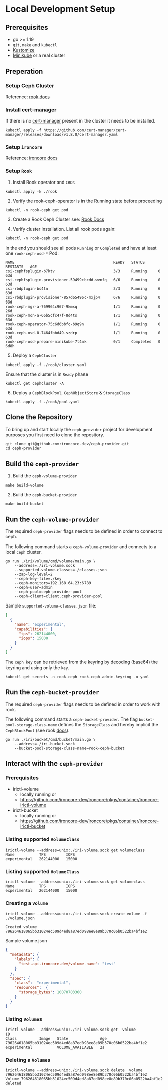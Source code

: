 # Local Development Setup

## Prerequisites

* go >= 1.19
* `git`, `make` and `kubectl`
* [Kustomize](https://kustomize.io/)
* [Minikube](https://minikube.sigs.k8s.io/docs/) or a real cluster

## Preperation

### Setup Ceph Cluster

Reference:  [rook docs](https://rook.io/docs/rook/v1.9/Contributing/development-environment/?h=mini#minikube)


### Install cert-manager

If there is no [cert-manager](https://cert-manager.io/docs/) present in the cluster it needs to be installed.

```shell
kubectl apply -f https://github.com/cert-manager/cert-manager/releases/download/v1.8.0/cert-manager.yaml
```

### Setup `ironcore`

Reference: [ironcore docs](https://github.com/ironcore-dev/ironcore/blob/main/docs/development/setup.md)

### Setup `Rook`

1. Install Rook operator and `CRD`s
```shell
kubectl apply -k ./rook
```

2. Verify the rook-ceph-operator is in the Running state before proceeding 
```shell
kubectl -n rook-ceph get pod
```

3. Create a Rook Ceph Cluster see: [Rook Docs](https://rook.io/docs/rook/v1.10/Getting-Started/example-configurations/#cluster-crd)

4. Verify cluster installation. List all rook pods again: 
```shell
kubectl -n rook-ceph get pod
```
In the end you should see all pods `Running` or `Completed` and have at least one `rook-ceph-osd-*` Pod:
```
NAME                                            READY   STATUS      RESTARTS   AGE
csi-cephfsplugin-b7ktv                          3/3     Running     0          63d
csi-cephfsplugin-provisioner-59499cbcdd-wvnfq   6/6     Running     0          63d
csi-rbdplugin-bs4tn                             3/3     Running     6          63d
csi-rbdplugin-provisioner-857d65496c-mxjp4      6/6     Running     0          63d
rook-ceph-mgr-a-769964c967-9kmxq                1/1     Running     0          26d
rook-ceph-mon-a-66b5cfc47f-8d4ts                1/1     Running     0          63d
rook-ceph-operator-75c6d6bbfc-b9q9n             1/1     Running     0          63d
rook-ceph-osd-0-7464fbbd49-szdrp                1/1     Running     0          63d
rook-ceph-osd-prepare-minikube-7t4mk            0/1     Completed   0          6d8h
```


5. Deploy a `CephCluster`
```shell
kubectl apply -f ./rook/cluster.yaml
```
Ensure that the cluster is in `Ready` phase

```shell
kubectl get cephcluster -A
```

6. Deploy a `CephBlockPool`, `CephObjectStore` & `StorageClass`
```shell
kubectl apply -f ./rook/pool.yaml
```

## Clone the Repository

To bring up and start locally the `ceph-provider` project for development purposes you first need to clone the repository.

```shell
git clone git@github.com:ironcore-dev/ceph-provider.git
cd ceph-provider
```

## Build the `ceph-provider`


1. Build the `ceph-volume-provider`
```shell
make build-volume
```

2. Build the `ceph-bucket-provider`
```shell
make build-bucket
```

## Run the `ceph-volume-provider`

The required `ceph-provider` flags needs to be defined in order to connect to ceph. 

The following command starts a `ceph-volume-provider` and connects to a local `ceph` cluster.
```shell
go run ./iri/volume/cmd/volume/main.go \
    --address=./iri-volume.sock
    --supported-volume-classes=./classes.json
    --zap-log-level=2
    --ceph-key-file=./key
    --ceph-monitors=192.168.64.23:6789
    --ceph-user=admin
    --ceph-pool=ceph-provider-pool
    --ceph-client=client.ceph-provider-pool
```


Sample `supported-volume-classes.json` file: 
```json
[
  {
    "name": "experimental",
    "capabilities": {
      "tps": 262144000,
      "iops": 15000
    }
  }
]
```

The `ceph key` can be retrieved from the keyring by decoding (base64) the keyring and using only the `key`. 
```shell
kubectl get secrets -n rook-ceph rook-ceph-admin-keyring -o yaml
```


## Run the `ceph-bucket-provider`

The required `ceph-provider` flags needs to be defined in order to work with rook.

The following command starts a `ceph-bucket-provider`. 
The flag `bucket-pool-storage-class-name` defines the `StorageClass` and hereby implicit the `CephBlockPool` (see rook [docs](https://rook.io/docs/rook/v1.11/Storage-Configuration/Object-Storage-RGW/object-storage/)). 
```shell
go run ./iri/bucket/cmd/bucket/main.go \
    --address=./iri-bucket.sock
    --bucket-pool-storage-class-name=rook-ceph-bucket
```


## Interact with the  `ceph-provider`

### Prerequisites
* irictl-volume
    * locally running or
    * https://github.com/ironcore-dev/ironcore/pkgs/container/ironcore-irictl-volume
* irictl-bucket
    * locally running or
    * https://github.com/ironcore-dev/ironcore/pkgs/container/ironcore-irictl-bucket

### Listing supported `VolumeClass` 
```shell
irictl-volume --address=unix:./iri-volume.sock get volumeclass
Name           TPS         IOPS
experimental   262144000   15000
```

### Listing supported `VolumeClass`
```shell
irictl-volume --address=unix:./iri-volume.sock get volumeclass
Name           TPS         IOPS
experimental   262144000   15000
```

### Creating a  `Volume`
```shell
irictl-volume --address=unix:./iri-volume.sock create volume -f ./volume.json

Created volume 796264618065bb31024ec509d4ed8a87ed098ee8e89b370c06b0522ba4bf1e2
```

Sample volume.json
```json
{
  "metadata": {
    "labels": {
      "test.api.ironcore.dev/volume-name": "test"
    }
  },
  "spec": {
    "class":  "experimental",
    "resources":  {
      "storage_bytes": 10070703360
    }
  }
}
```

### Listing `Volume`s
```shell
irictl-volume --address=unix:./iri-volume.sock get  volume
ID                                                                Class          Image   State              Age
796264618065bb31024ec509d4ed8a87ed098ee8e89b370c06b0522ba4bf1e2   experimental           VOLUME_AVAILABLE   2s
```

### Deleting a `Volume`s
```shell
irictl-volume --address=unix:./iri-volume.sock delete  volume 796264618065bb31024ec509d4ed8a87ed098ee8e89b370c06b0522ba4bf1e2
Volume 796264618065bb31024ec509d4ed8a87ed098ee8e89b370c06b0522ba4bf1e2 deleted
```